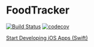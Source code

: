 # FoodTracker

[![Build Status](https://travis-ci.org/PH9/FoodTracker.svg?branch=master)](https://travis-ci.org/PH9/FoodTracker) [![codecov](https://codecov.io/gh/PH9/FoodTracker/branch/master/graph/badge.svg)](https://codecov.io/gh/PH9/FoodTracker)

[Start Developing iOS Apps (Swift)](https://developer.apple.com/library/content/referencelibrary/GettingStarted/DevelopiOSAppsSwift/index.html#//apple_ref/doc/uid/TP40015214-CH2-SW1)
